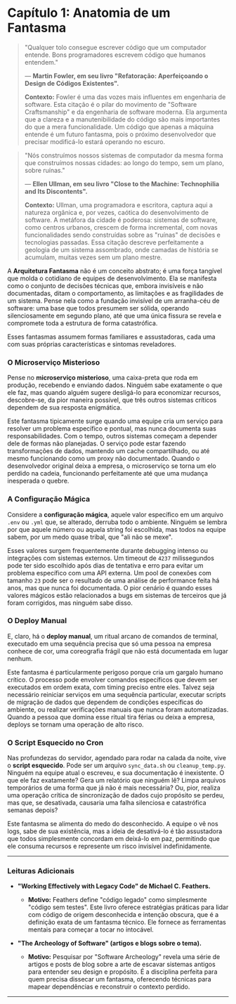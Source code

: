 # Capítulo 1: Anatomia de um Fantasma

> "Qualquer tolo consegue escrever código que um computador entende. Bons programadores escrevem código que humanos entendem."
> 
> — **Martin Fowler, em seu livro "Refatoração: Aperfeiçoando o Design de Códigos Existentes".**
>
> **Contexto:** Fowler é uma das vozes mais influentes em engenharia de software. Esta citação é o pilar do movimento de "Software Craftsmanship" e da engenharia de software moderna. Ela argumenta que a clareza e a manutenibilidade do código são mais importantes do que a mera funcionalidade. Um código que apenas a máquina entende é um futuro fantasma, pois o próximo desenvolvedor que precisar modificá-lo estará operando no escuro.

> "Nós construímos nossos sistemas de computador da mesma forma que construímos nossas cidades: ao longo do tempo, sem um plano, sobre ruínas."
>
> — **Ellen Ullman, em seu livro "Close to the Machine: Technophilia and Its Discontents".**
>
> **Contexto:** Ullman, uma programadora e escritora, captura aqui a natureza orgânica e, por vezes, caótica do desenvolvimento de software. A metáfora da cidade é poderosa: sistemas de software, como centros urbanos, crescem de forma incremental, com novas funcionalidades sendo construídas sobre as "ruínas" de decisões e tecnologias passadas. Essa citação descreve perfeitamente a geologia de um sistema assombrado, onde camadas de história se acumulam, muitas vezes sem um plano mestre.

A **Arquitetura Fantasma** não é um conceito abstrato; é uma força tangível que molda o cotidiano de equipes de desenvolvimento. Ela se manifesta como o conjunto de decisões técnicas que, embora invisíveis e não documentadas, ditam o comportamento, as limitações e as fragilidades de um sistema. Pense nela como a fundação invisível de um arranha-céu de software: uma base que todos presumem ser sólida, operando silenciosamente em segundo plano, até que uma única fissura se revela e compromete toda a estrutura de forma catastrófica.

Esses fantasmas assumem formas familiares e assustadoras, cada uma com suas próprias características e sintomas reveladores.

### O Microserviço Misterioso

Pense no **microserviço misterioso**, uma caixa-preta que roda em produção, recebendo e enviando dados. Ninguém sabe exatamente o que ele faz, mas quando alguém sugere desligá-lo para economizar recursos, descobre-se, da pior maneira possível, que três outros sistemas críticos dependem de sua resposta enigmática. 

Este fantasma tipicamente surge quando uma equipe cria um serviço para resolver um problema específico e pontual, mas nunca documenta suas responsabilidades. Com o tempo, outros sistemas começam a depender dele de formas não planejadas. O serviço pode estar fazendo transformações de dados, mantendo um cache compartilhado, ou até mesmo funcionando como um proxy não documentado. Quando o desenvolvedor original deixa a empresa, o microserviço se torna um elo perdido na cadeia, funcionando perfeitamente até que uma mudança inesperada o quebre.

### A Configuração Mágica

Considere a **configuração mágica**, aquele valor específico em um arquivo `.env` ou `.yml` que, se alterado, derruba todo o ambiente. Ninguém se lembra por que aquele número ou aquela string foi escolhida, mas todos na equipe sabem, por um medo quase tribal, que "ali não se mexe". 

Esses valores surgem frequentemente durante debugging intenso ou integrações com sistemas externos. Um timeout de `4237` milissegundos pode ter sido escolhido após dias de tentativa e erro para evitar um problema específico com uma API externa. Um pool de conexões com tamanho `23` pode ser o resultado de uma análise de performance feita há anos, mas que nunca foi documentada. O pior cenário é quando esses valores mágicos estão relacionados a bugs em sistemas de terceiros que já foram corrigidos, mas ninguém sabe disso.

### O Deploy Manual

E, claro, há o **deploy manual**, um ritual arcano de comandos de terminal, executado em uma sequência precisa que só uma pessoa na empresa conhece de cor, uma coreografia frágil que não está documentada em lugar nenhum.

Este fantasma é particularmente perigoso porque cria um gargalo humano crítico. O processo pode envolver comandos específicos que devem ser executados em ordem exata, com timing preciso entre eles. Talvez seja necessário reiniciar serviços em uma sequência particular, executar scripts de migração de dados que dependem de condições específicas do ambiente, ou realizar verificações manuais que nunca foram automatizadas. Quando a pessoa que domina esse ritual tira férias ou deixa a empresa, deploys se tornam uma operação de alto risco.

### O Script Esquecido no Cron

Nas profundezas do servidor, agendado para rodar na calada da noite, vive o **script esquecido**. Pode ser um arquivo `sync_data.sh` ou `cleanup_temp.py`. Ninguém na equipe atual o escreveu, e sua documentação é inexistente. O que ele faz exatamente? Gera um relatório que ninguém lê? Limpa arquivos temporários de uma forma que já não é mais necessária? Ou, pior, realiza uma operação crítica de sincronização de dados cujo propósito se perdeu, mas que, se desativada, causaria uma falha silenciosa e catastrófica semanas depois?

Este fantasma se alimenta do medo do desconhecido. A equipe o vê nos logs, sabe de sua existência, mas a ideia de desativá-lo é tão assustadora que todos simplesmente concordam em deixá-lo em paz, permitindo que ele consuma recursos e represente um risco invisível indefinidamente.

---

### Leituras Adicionais

- **"Working Effectively with Legacy Code" de Michael C. Feathers.**
  - **Motivo:** Feathers define "código legado" como simplesmente "código sem testes". Este livro oferece estratégias práticas para lidar com código de origem desconhecida e intenção obscura, que é a definição exata de um fantasma técnico. Ele fornece as ferramentas mentais para começar a tocar no intocável.

- **"The Archeology of Software" (artigos e blogs sobre o tema).**
  - **Motivo:** Pesquisar por "Software Archeology" revela uma série de artigos e posts de blog sobre a arte de escavar sistemas antigos para entender seu design e propósito. É a disciplina perfeita para quem precisa dissecar um fantasma, oferecendo técnicas para mapear dependências e reconstruir o contexto perdido.

---